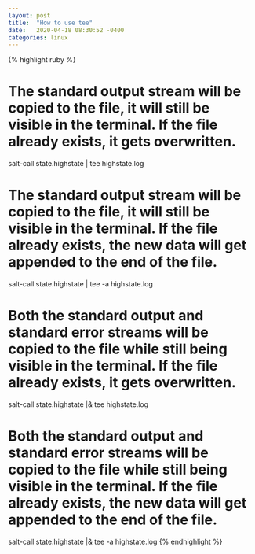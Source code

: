 ```yaml
---
layout: post
title:  "How to use tee"
date:   2020-04-18 08:30:52 -0400
categories: linux
---
```

{% highlight ruby %}
# The standard output stream will be copied to the file, it will still be visible in the terminal. If the file already exists, it gets overwritten.
salt-call state.highstate | tee highstate.log

# The standard output stream will be copied to the file, it will still be visible in the terminal. If the file already exists, the new data will get appended to the end of the file.
salt-call state.highstate | tee -a highstate.log

# Both the standard output and standard error streams will be copied to the file while still being visible in the terminal. If the file already exists, it gets overwritten.
salt-call state.highstate |& tee highstate.log

# Both the standard output and standard error streams will be copied to the file while still being visible in the terminal. If the file already exists, the new data will get appended to the end of the file.
salt-call state.highstate |& tee -a highstate.log
{% endhighlight %}

